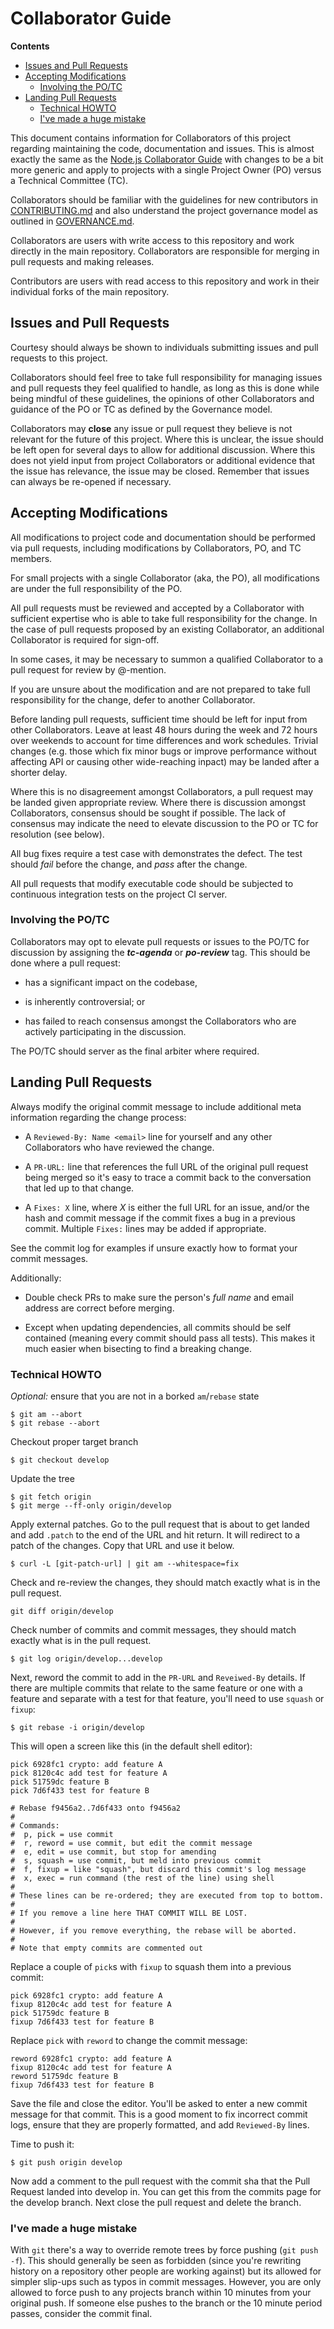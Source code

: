 # Collaborator Guide

**Contents**

- [Issues and Pull Requests](#issues-and-pull-requests)
- [Accepting Modifications](#accepting-modifications)
  - [Involving the PO/TC](#involving-the-potc)
- [Landing Pull Requests](#landing-pull-requests)
  - [Technical HOWTO](#technical-howto)
  - [I've made a huge mistake](#ive-made-a-huge-mistake)

This document contains information for Collaborators of this project regarding
maintaining the code, documentation and issues.  This is almost exactly the same
as the [Node.js Collaborator Guide](https://github.com/nodejs/node/blob/master/COLLABORATOR_GUIDE.md)
with changes to be a bit more generic and apply to projects with a single
Project Owner (PO) versus a Technical Committee (TC).

Collaborators should be familiar with the guidelines for new contributors in
[CONTRIBUTING.md](./CONTRIBUTING.md) and also understand the project governance
model as outlined in [GOVERNANCE.md](./GOVERNANCE.md).

Collaborators are users with write access to this repository and work directly
in the main repository.  Collaborators are responsible for merging in pull
requests and making releases.

Contributors are users with read access to this repository and work in their
individual forks of the main repository.


## Issues and Pull Requests

Courtesy should always be shown to individuals submitting issues and pull
requests to this project.

Collaborators should feel free to take full responsibility for managing issues
and pull requests they feel qualified to handle, as long as this is done while
being mindful of these guidelines, the opinions of other Collaborators and
guidance of the PO or TC as defined by the Governance model.

Collaborators may **close** any issue or pull request they believe is not
relevant for the future of this project.  Where this is unclear, the issue
should be left open for several days to allow for additional discussion.  Where
this does not yield input from project Collaborators or additional evidence that
the issue has relevance, the issue may be closed.  Remember that issues can
always be re-opened if necessary.


## Accepting Modifications

All modifications to project code and documentation should be performed via pull
requests, including modifications by Collaborators, PO, and TC members.

For small projects with a single Collaborator (aka, the PO), all modifications
are under the full responsibility of the PO.

All pull requests must be reviewed and accepted by a Collaborator with
sufficient expertise who is able to take full responsibility for the change.  In
the case of pull requests proposed by an existing Collaborator, an additional
Collaborator is required for sign-off.

In some cases, it may be necessary to summon a qualified Collaborator to a pull
request for review by @-mention.

If you are unsure about the modification and are not prepared to take full
responsibility for the change, defer to another Collaborator.

Before landing pull requests, sufficient time should be left for input from
other Collaborators.  Leave at least 48 hours during the week and 72 hours over
weekends to account for time differences and work schedules.  Trivial changes
(e.g. those which fix minor bugs or improve performance without affecting API or
causing other wide-reaching inpact) may be landed after a shorter delay.

Where this is no disagreement amongst Collaborators, a pull request may be
landed given appropriate review.  Where there is discussion amongst
Collaborators, consensus should be sought if possible.  The lack of consensus
may indicate the need to elevate discussion to the PO or TC for resolution (see
below).

All bug fixes require a test case with demonstrates the defect.  The test should
*fail* before the change, and *pass* after the change.

All pull requests that modify executable code should be subjected to continuous
integration tests on the project CI server.


### Involving the PO/TC

Collaborators may opt to elevate pull requests or issues to the PO/TC for
discussion by assigning the ***tc-agenda***  or ***po-review*** tag.  This
should be done where a pull request:

- has a significant impact on the codebase,

- is inherently controversial; or

- has failed to reach consensus amongst the Collaborators who are actively
  participating in the discussion.

The PO/TC should server as the final arbiter where required.


## Landing Pull Requests

Always modify the original commit message to include additional meta information
regarding the change process:

- A `Reviewed-By: Name <email>` line for yourself and any other Collaborators
  who have reviewed the change.

- A `PR-URL:` line that references the full URL of the original pull request
  being merged so it's easy to trace a commit back to the conversation that led
  up to that change.

- A `Fixes: X` line, where _X_ is either the full URL for an issue, and/or the
  hash and commit message if the commit fixes a bug in a previous commit.
  Multiple `Fixes:` lines may be added if appropriate.

See the commit log for examples if unsure exactly how to format your commit
messages.

Additionally:

- Double check PRs to make sure the person's _full name_ and email address are
  correct before merging.

- Except when updating dependencies, all commits should be self contained
  (meaning every commit should pass all tests).  This makes it much easier when
  bisecting to find a breaking change.


### Technical HOWTO

_Optional:_ ensure that you are not in a borked `am`/`rebase` state

```shell
$ git am --abort
$ git rebase --abort
```

Checkout proper target branch

```shell
$ git checkout develop
```

Update the tree

```shell
$ git fetch origin
$ git merge --ff-only origin/develop
```

Apply external patches.  Go to the pull request that is about to get landed and
add `.patch` to the end of the URL and hit return.  It will redirect to a patch
of the changes.  Copy that URL and use it below.

```shell
$ curl -L [git-patch-url] | git am --whitespace=fix
```

Check and re-review the changes, they should match exactly what is in the pull
request.

```shell
git diff origin/develop
```

Check number of commits and commit messages, they should match exactly what is
in the pull request.

```shell
$ git log origin/develop...develop
```

Next, reword the commit to add in the `PR-URL` and `Reveiwed-By` details.  If
there are multiple commits that relate to the same feature or one with a feature
and separate with a test for that feature, you'll need to use `squash` or
`fixup`:

```shell
$ git rebase -i origin/develop
```

This will open a screen like this (in the default shell editor):

```text
pick 6928fc1 crypto: add feature A
pick 8120c4c add test for feature A
pick 51759dc feature B
pick 7d6f433 test for feature B

# Rebase f9456a2..7d6f433 onto f9456a2
#
# Commands:
#  p, pick = use commit
#  r, reword = use commit, but edit the commit message
#  e, edit = use commit, but stop for amending
#  s, squash = use commit, but meld into previous commit
#  f, fixup = like "squash", but discard this commit's log message
#  x, exec = run command (the rest of the line) using shell
#
# These lines can be re-ordered; they are executed from top to bottom.
#
# If you remove a line here THAT COMMIT WILL BE LOST.
#
# However, if you remove everything, the rebase will be aborted.
#
# Note that empty commits are commented out
```

Replace a couple of `pick`s with `fixup` to squash them into a previous commit:

```text
pick 6928fc1 crypto: add feature A
fixup 8120c4c add test for feature A
pick 51759dc feature B
fixup 7d6f433 test for feature B
```

Replace `pick` with `reword` to change the commit message:

```text
reword 6928fc1 crypto: add feature A
fixup 8120c4c add test for feature A
reword 51759dc feature B
fixup 7d6f433 test for feature B
```

Save the file and close the editor.  You'll be asked to enter a new commit
message for that commit.  This is a good moment to fix incorrect commit logs,
ensure that they are properly formatted, and add `Reviewed-By` lines.

Time to push it:

```shell
$ git push origin develop
```

Now add a comment to the pull request with the commit sha that the Pull Request
landed into develop in.  You can get this from the commits page for the develop
branch. Next close the pull request and delete the branch.


### I've made a huge mistake

With `git` there's a way to override remote trees by force pushing
(`git push -f`).  This should generally be seen as forbidden (since you're
rewriting history on a repository other people are working against) but its
allowed for simpler slip-ups such as typos in commit messages.  However, you are
only allowed to force push to any projects branch within 10 minutes from your
original push.  If someone else pushes to the branch or the 10 minute period
passes, consider the commit final.
